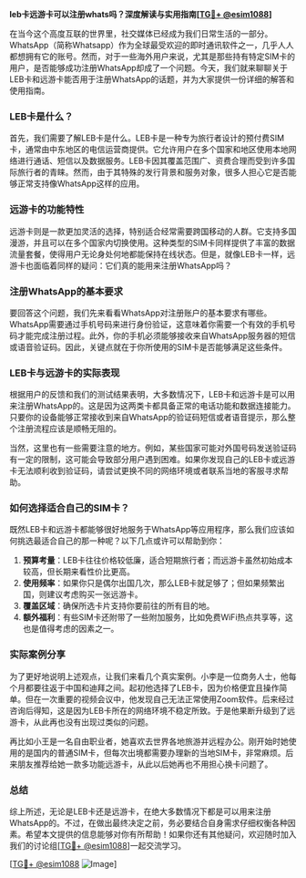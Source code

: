 **leb卡远游卡可以注册whats吗？深度解读与实用指南[[TG💪+ @esim1088](https://t.me/s/esim1088)]**

在当今这个高度互联的世界里，社交媒体已经成为我们日常生活的一部分。WhatsApp（简称Whatsapp）作为全球最受欢迎的即时通讯软件之一，几乎人人都想拥有它的账号。然而，对于一些海外用户来说，尤其是那些持有特定SIM卡的用户，是否能够成功注册WhatsApp却成了一个问题。今天，我们就来聊聊关于LEB卡和远游卡能否用于注册WhatsApp的话题，并为大家提供一份详细的解答和使用指南。

### LEB卡是什么？

首先，我们需要了解LEB卡是什么。LEB卡是一种专为旅行者设计的预付费SIM卡，通常由中东地区的电信运营商提供。它允许用户在多个国家和地区使用本地网络进行通话、短信以及数据服务。LEB卡因其覆盖范围广、资费合理而受到许多国际旅行者的青睐。然而，由于其特殊的发行背景和服务对象，很多人担心它是否能够正常支持像WhatsApp这样的应用。

### 远游卡的功能特性

远游卡则是一款更加灵活的选择，特别适合经常需要跨国移动的人群。它支持多国漫游，并且可以在多个国家内切换使用。这种类型的SIM卡同样提供了丰富的数据流量套餐，使得用户无论身处何地都能保持在线状态。但是，就像LEB卡一样，远游卡也面临着同样的疑问：它们真的能用来注册WhatsApp吗？

### 注册WhatsApp的基本要求

要回答这个问题，我们先来看看WhatsApp对注册账户的基本要求有哪些。WhatsApp需要通过手机号码来进行身份验证，这意味着你需要一个有效的手机号码才能完成注册过程。此外，你的手机必须能够接收来自WhatsApp服务器的短信或语音验证码。因此，关键点就在于你所使用的SIM卡是否能够满足这些条件。

### LEB卡与远游卡的实际表现

根据用户的反馈和我们的测试结果表明，大多数情况下，LEB卡和远游卡是可以用来注册WhatsApp的。这是因为这两类卡都具备正常的电话功能和数据连接能力。只要你的设备能够正常接收到来自WhatsApp的验证码短信或者语音提示，那么整个注册流程应该是顺畅无阻的。

当然，这里也有一些需要注意的地方。例如，某些国家可能对外国号码发送验证码有一定的限制，这可能会导致部分用户遇到困难。如果你发现自己的LEB卡或远游卡无法顺利收到验证码，请尝试更换不同的网络环境或者联系当地的客服寻求帮助。

### 如何选择适合自己的SIM卡？

既然LEB卡和远游卡都能够很好地服务于WhatsApp等应用程序，那么我们应该如何挑选最适合自己的那一种呢？以下几点或许可以帮助到你：

1. **预算考量**：LEB卡往往价格较低廉，适合短期旅行者；而远游卡虽然初始成本较高，但长期来看性价比更高。
2. **使用频率**：如果你只是偶尔出国几次，那么LEB卡就足够了；但如果频繁出国，则建议考虑购买一张远游卡。
3. **覆盖区域**：确保所选卡片支持你要前往的所有目的地。
4. **额外福利**：有些SIM卡还附带了一些附加服务，比如免费WiFi热点共享等，这也是值得考虑的因素之一。

### 实际案例分享

为了更好地说明上述观点，让我们来看几个真实案例。小李是一位商务人士，他每个月都要往返于中国和迪拜之间。起初他选择了LEB卡，因为价格便宜且操作简单。但在一次重要的视频会议中，他发现自己无法正常使用Zoom软件。后来经过咨询后得知，这是因为LEB卡所在的网络环境不稳定所致。于是他果断升级到了远游卡，从此再也没有出现过类似的问题。

再比如小王是一名自由职业者，她喜欢去世界各地旅游并远程办公。刚开始时她使用的是国内的普通SIM卡，但每次出境都需要办理新的当地SIM卡，非常麻烦。后来朋友推荐给她一款多功能远游卡，从此以后她再也不用担心换卡问题了。

### 总结

综上所述，无论是LEB卡还是远游卡，在绝大多数情况下都是可以用来注册WhatsApp的。不过，在做出最终决定之前，务必要结合自身需求仔细权衡各种因素。希望本文提供的信息能够对你有所帮助！如果你还有其他疑问，欢迎随时加入我们的讨论组[[TG💪+ @esim1088](https://t.me/s/esim1088)]一起交流学习。

[[TG💪+ @esim1088](https://t.me/s/esim1088) ![Image](https://i.postimg.cc/4NQfJmqS/Snipaste-2025-05-13-00-14-12.png)]